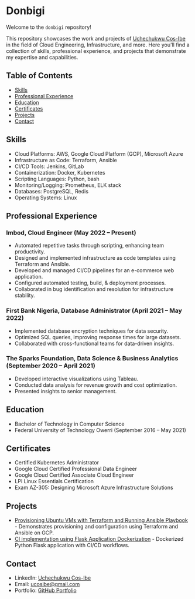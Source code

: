 # Donbigi

Welcome to the `donbigi` repository!

This repository showcases the work and projects of [Uchechukwu Cos-Ibe](https://www.linkedin.com/in/cos-ibe/) in the field of Cloud Engineering, Infrastructure, and more. Here you'll find a collection of skills, professional experience, and projects that demonstrate my expertise and capabilities.

## Table of Contents

- [Skills](#skills)
- [Professional Experience](#professional-experience)
- [Education](#education)
- [Certificates](#certificates)
- [Projects](#projects)
- [Contact](#contact)

## Skills

- Cloud Platforms: AWS, Google Cloud Platform (GCP), Microsoft Azure
- Infrastructure as Code: Terraform, Ansible
- CI/CD Tools: Jenkins, GitLab
- Containerization: Docker, Kubernetes
- Scripting Languages: Python, bash
- Monitoring/Logging: Prometheus, ELK stack
- Databases: PostgreSQL, Redis
- Operating Systems: Linux

## Professional Experience

### Imbod, Cloud Engineer (May 2022 – Present)

- Automated repetitive tasks through scripting, enhancing team productivity.
- Designed and implemented infrastructure as code templates using Terraform and Ansible.
- Developed and managed CI/CD pipelines for an e-commerce web application.
- Configured automated testing, build, & deployment processes.
- Collaborated in bug identification and resolution for infrastructure stability.

### First Bank Nigeria, Database Administrator (April 2021 – May 2022)

- Implemented database encryption techniques for data security.
- Optimized SQL queries, improving response times for large datasets.
- Collaborated with cross-functional teams for data-driven insights.

### The Sparks Foundation, Data Science & Business Analytics (September 2020 – April 2021)

- Developed interactive visualizations using Tableau.
- Conducted data analysis for revenue growth and cost optimization.
- Presented insights to senior management.

## Education

- Bachelor of Technology in Computer Science
- Federal University of Technology Owerri (September 2016 – May 2021)

## Certificates

- Certified Kubernetes Administrator
- Google Cloud Certified Professional Data Engineer
- Google Cloud Certified Associate Cloud Engineer
- LPI Linux Essentials Certification
- Exam AZ-305: Designing Microsoft Azure Infrastructure Solutions

## Projects

- [Provisioning Ubuntu VMs with Terraform and Running Ansible Playbook](#) - Demonstrates provisioning and configuration using Terraform and Ansible on GCP.
- [CI implementation using Flask Application Dockerization](#) - Dockerized Python Flask application with CI/CD workflows.

## Contact

- LinkedIn: [Uchechukwu Cos-Ibe](https://www.linkedin.com/in/cos-ibe/)
- Email: ucosibe@gmail.com
- Portfolio: [GitHub Portfolio](https://github.com/donbigi)


<!---
donbigi/donbigi is a ✨ special ✨ repository because its `README.md` (this file) appears on your GitHub profile.
You can click the Preview link to take a look at your changes.
--->
